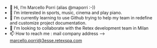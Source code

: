 - 👋 Hi, I’m Marcello Porri (alias @maporri  :-))
- 👀 I’m interested in sports, music, cinema and play piano.
- 🌱 I’m currently learning to use Github trying to help my team in redefine and customize project documentation.
- 💞️ I'm looking to collaborate with the Retex development team in Milan
- 📫 How to reach me : mail company address --> marcello.porri@3esse.retexspa.com

<!---
maporri/maporri is a ✨ special ✨ repository because its `README.md` (this file) appears on your GitHub profile.
You can click the Preview link to take a look at your changes.
--->
